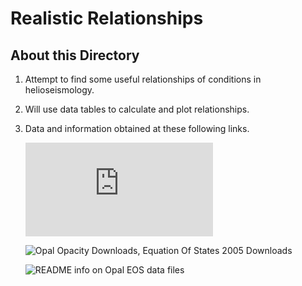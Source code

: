 Realistic Relationships
=============================

About this Directory
--------------------

1.  Attempt to find some useful relationships of conditions in helioseismology.

2.  Will use data tables to calculate and plot relationships.

3.  Data and information obtained at these following links.

     ![The Opal Opacity Code](http://opalopacity.llnl.gov/opal.html)

     ![Opal Opacity Downloads, Equation Of States 2005 Downloads](http://opalopacity.llnl.gov/EOS_2005/)

     ![README info on Opal EOS data files](http://opalopacity.llnl.gov/EOS_2005/README)
